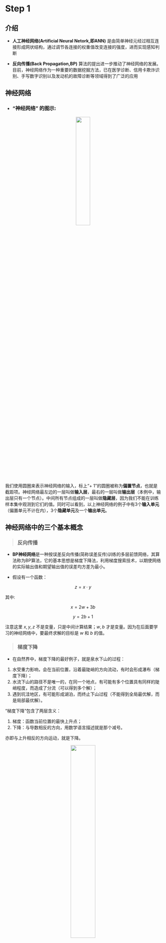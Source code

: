 <style>
table {
margin: auto;
}
</style>



# Step 1

##  介绍

* **人工神经网络(Artificial Neural Netork,即ANN)** 是由简单神经元经过相互连接形成网状结构，通过调节各连接的权重值改变连接的强度，进而实现感知判断

* **反向传播(Back Propagation,BP)** 算法的提出进一步推动了神经网络的发展。目前，神经网络作为一种重要的数据挖掘方法，已在医学诊断、信用卡欺诈识别、手写数字识别以及发动机的故障诊断等领域得到了广泛的应用
  
## 神经网络

* ### **“神经网络”** 的图示:
<div align=center>
<img src="https://github.com/q706389036/photo/blob/master/400px-Network331.png?raw=true" width="30%" />
</div>


我们使用圆圈来表示神经网络的输入，标上“$+$ $1$”的圆圈被称为**偏置节点**，也就是截距项。神经网络最左边的一层叫做**输入层**，最右的一层叫做**输出层**（本例中，输出层只有一个节点）。中间所有节点组成的一层叫做**隐藏层**，因为我们不能在训练样本集中观测到它们的值。同时可以看到，以上神经网络的例子中有$3$个**输入单元**（偏置单元不计在内），$3$个**隐藏单元**及一个**输出单元**。

## **神经网络中的三个基本概念**

>### 反向传播

* **BP神经网络**是一种按误差反向传播(简称误差反传)训练的多层前馈网络，其算法称为BP算法，它的基本思想是梯度下降法，利用梯度搜索技术，以期使网络的实际输出值和期望输出值的误差均方差为最小。
  
* 假设有一个函数：

$$z = x \cdot y \tag{1}$$

其中:

$$x = 2w + 3b \tag{2}$$

$$y = 2b + 1 \tag{3}$$

注意这里 $x,y,z$ 不是变量，只是中间计算结果；$w,b$ 才是变量。因为在后面要学习的神经网络中，要最终求解的目标是 $w$ 和 $b$ 的值。
>### 梯度下降

* 在自然界中，梯度下降的最好例子，就是泉水下山的过程：

1. 水受重力影响，会在当前位置，沿着最陡峭的方向流动，有时会形成瀑布（梯度下降）；
2. 水流下山的路径不是唯一的，在同一个地点，有可能有多个位置具有同样的陡峭程度，而造成了分流（可以得到多个解）；
3. 遇到坑洼地区，有可能形成湖泊，而终止下山过程（不能得到全局最优解，而是局部最优解）。

“梯度下降”包含了两层含义：

1. 梯度：函数当前位置的最快上升点；
2. 下降：与导数相反的方向，用数学语言描述就是那个减号。

亦即与上升相反的方向运动，就是下降。

<div align=center>
<img src="https://aiedugithub4a2.blob.core.windows.net/a2-images/Images/2/gd_concept.png" width="40%" />
</div>

  
#### **梯度下降的数学公式**：

$$\theta_{n+1} = \theta_{n} - \eta \cdot \nabla J(\theta) \tag{1}$$

#### 其中：

- $\theta_{n+1}$：下一个值；
- $\theta_n$：当前值；
- $-$：减号，梯度的反向；
- $\eta$：学习率或步长，控制每一步走的距离，不要太快以免错过了最佳景点，不要太慢以免时间太长；
- $\nabla$：梯度，函数当前位置的最快上升点；
- $J(\theta)$：函数。

#### **梯度下降的三要素**

1. 当前点；
2. 方向；
3. 步长。

### 一.**单变量梯度下降**

***假设单变量函数***

$$J(x) = x ^2$$

***其微分为***

$$J'(x) = 2x$$

***假设初始位置为***：

$$x_0=1.2$$

***假设学习率***：

$$\eta = 0.3$$

***假设终止条件为 $J(x)<0.01$，迭代过程是***：
```
x=0.480000, y=0.230400
x=0.192000, y=0.036864
x=0.076800, y=0.005898
x=0.030720, y=0.000944
```

<div align=center>
<img src="https://aiedugithub4a2.blob.core.windows.net/a2-images/Images/2/gd_single_variable.png" width="55%" />
</div>

### 二.**双变量的梯度下降**

***假设一个双变量函数***：

$$J(x,y) = x^2 + \sin^2(y)$$

***两个一阶偏导数为***

$${\partial{J(x,y)} \over \partial{x}} = 2x$$
$${\partial{J(x,y)} \over \partial{y}} = 2 \sin y \cos y$$

$$双变量梯度下降的迭代过程$$

|迭代次数|x|y|J(x,y)|
|:----:|:----:|:----:|:----:|
|1|3|1|9.708073|
|2|2.4|0.909070|6.382415|
|...|...|...|...|
|15|0.105553|0.063481|0.015166|
|16|0.084442|0.050819|0.009711|

* 可视化结果：梯度下降的过程，从红色的高地一直沿着坡度向下走，直到蓝色的洼地。

|观察角度1|观察角度2|
|--|--|
|<img src="https://aiedugithub4a2.blob.core.windows.net/a2-images\Images\2\gd_double_variable.png">|<img src="https://aiedugithub4a2.blob.core.windows.net/a2-images\Images\2\gd_double_variable2.png">|

>### 损失函数

* **概念**：在各种材料中经常看到的中英文词汇有：误差，偏差，Error，Cost，Loss，损失，代价......意思都差不多，在本书中，使用“损失函数”和“Loss Function”这两个词汇，具体的损失函数符号用 $J$ 来表示，误差值用 $loss$ 表示。

***“损失”就是所有样本的“误差”的总和，亦即（$m$ 为样本数）***：

$$损失 = \sum^m_{i=1}误差_i$$

$$J = \sum_{i=1}^m loss_i$$

在黑盒子的例子中，我们如果说“某个样本的损失”是不对的，只能说“某个样本的误差”，因为样本是一个一个计算的。如果我们把神经网络的参数调整到完全满足独立样本的输出误差为 $0$，通常会令其它样本的误差变得更大，这样作为误差之和的损失函数值，就会变得更大。所以，我们通常会在根据某个样本的误差调整权重后，计算一下整体样本的损失函数值，来判定网络是不是已经训练到了可接受的状态。

* **损失函数的作用**

损失函数的作用，就是计算神经网络每次迭代的前向计算结果与真实值的差距，从而指导下一步的训练向正确的方向进行。

如何使用损失函数呢？具体步骤：

1. 用随机值初始化前向计算公式的参数；
2. 代入样本，计算输出的预测值；
3. 用损失函数计算预测值和标签值（真实值）的误差；
4. 根据损失函数的导数，沿梯度最小方向将误差回传，修正前向计算公式中的各个权重值；
5. 进入第2步重复, 直到损失函数值达到一个满意的值就停止迭代。

# 代码测试

## **Level1_BP_Linear**
<div align=center>
<img src="https://github.com/q706389036/photo/blob/master/1.png?raw=true" width="60%" />
</div>

## **Level2_BP_NoneLinear**
<div align=center>
<img src="https://github.com/q706389036/photo/blob/master/2.png?raw=true" width="60%" />
</div>

<div align=center>
<img src="https://github.com/q706389036/photo/blob/master/2.1.png?raw=true" width="60%" />
</div>

## **Level3_GDSingleVariable**
<div align=center>
<img src="https://github.com/q706389036/photo/blob/master/3.png?raw=true" width="60%" />
<img src="https://github.com/q706389036/photo/blob/master/3.1.png?raw=true" width="60%" />
</div>

## **Level4_GDDoubleVariable**
<div align=center>
<img src="https://github.com/q706389036/photo/blob/master/4.png?raw=true" width="60%" />
<img src="https://github.com/q706389036/photo/blob/master/4.1.png?raw=true" width="60%" />
</div>

## **Level5_LearningRate**
<div align=center>
<img src="https://github.com/q706389036/photo/blob/master/5.1.png?raw=true" width="60%" />
<img src="https://github.com/q706389036/photo/blob/master/5.2.png?raw=true" width="60%" />
<img src="https://github.com/q706389036/photo/blob/master/5.3.png?raw=true" width="60%" />
<img src="https://github.com/q706389036/photo/blob/master/5.4.png?raw=true" width="60%" />
<img src="https://github.com/q706389036/photo/blob/master/5.5.png?raw=true" width="60%" />
<img src="https://github.com/q706389036/photo/blob/master/5.6.png?raw=true" width="60%" />
<img src="https://github.com/q706389036/photo/blob/master/5.7.png?raw=true" width="60%" />
</div>

# **心得**

第一章主要学习了几个常用软件：GitHub、python、vscode、git。这使我的学习能力更上一层楼。虽然之前没有学过python，但是我们学过C语言和Java，基础的python也大体上能看懂一部分，剩下的一部分就要自己学习。合理的运用这些软件，会让学习变得更加简单。

这门课主要是和人工智能有关。通过一个星期的学习，大致了解到了神经网络的基本工作原理，什么是反向传播和梯度下降，这些在人工智能领域都是非常重要的一部分。不懂的地方还有很多，还需要继续学习。
# <font color="red">加油！！！</font>